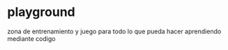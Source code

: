 # playground
zona de entrenamiento y juego para todo lo que pueda hacer aprendiendo mediante codigo
